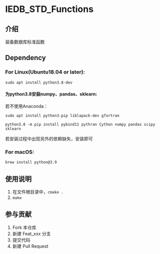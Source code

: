 # IEDB_STD_Functions

## 介绍
装备数据库标准函数

## Dependency
### For Linux(Ubuntu18.04 or later):
```sudo apt install python3.8-dev```

#### 为python3.8安装numpy、pandas、sklearn:
若不使用Anaconda：

```sudo apt install python3-pip liblapack-dev gfortran```

```python3.8 -m pip install pybind11 pythran Cython numpy pandas scipy sklearn```

若安装过程中出现另外的依赖缺失，安装即可

### For macOS:
```brew install python@3.9```
## 使用说明

1.  在文件根目录中，```cmake .```
2.  ```make```

## 参与贡献

1.  Fork 本仓库
2.  新建 Feat_xxx 分支
3.  提交代码
4.  新建 Pull Request
